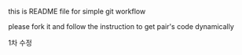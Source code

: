 this is README file for simple git workflow

please fork it and follow the instruction to get pair's code dynamically

1차 수정

